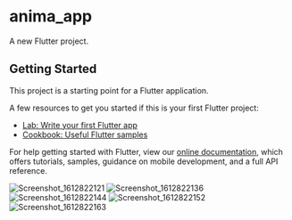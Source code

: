 # anima_app

A new Flutter project.

## Getting Started

This project is a starting point for a Flutter application.

A few resources to get you started if this is your first Flutter project:

- [Lab: Write your first Flutter app](https://flutter.dev/docs/get-started/codelab)
- [Cookbook: Useful Flutter samples](https://flutter.dev/docs/cookbook)

For help getting started with Flutter, view our
[online documentation](https://flutter.dev/docs), which offers tutorials,
samples, guidance on mobile development, and a full API reference.


![Screenshot_1612822121](https://user-images.githubusercontent.com/65761533/107284170-09e2d080-6a66-11eb-86b0-52858eba7936.png)
![Screenshot_1612822136](https://user-images.githubusercontent.com/65761533/107284188-10714800-6a66-11eb-9825-3610f9ec6835.png)
![Screenshot_1612822144](https://user-images.githubusercontent.com/65761533/107284203-15ce9280-6a66-11eb-9039-e502509c6a67.png)
![Screenshot_1612822152](https://user-images.githubusercontent.com/65761533/107284223-1f57fa80-6a66-11eb-8c11-263bccd160e6.png)
![Screenshot_1612822163](https://user-images.githubusercontent.com/65761533/107284245-27b03580-6a66-11eb-9701-1be6bf16a7b5.png)

